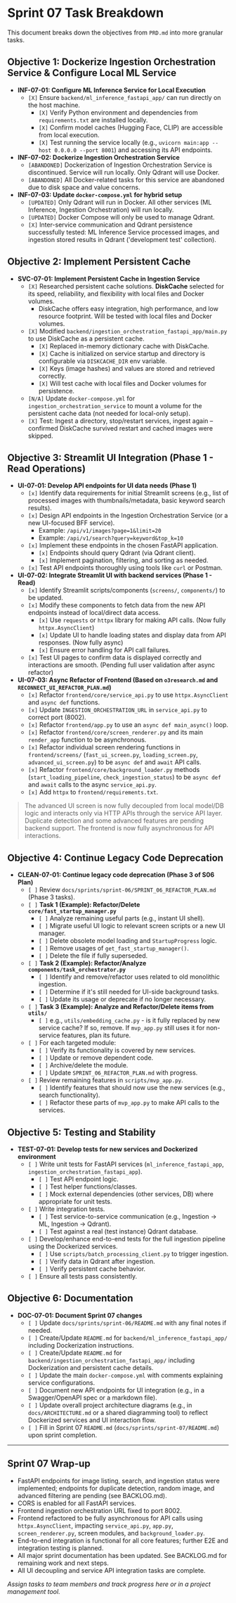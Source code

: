 # Sprint 07 Task Breakdown

This document breaks down the objectives from `PRD.md` into more granular tasks.

## Objective 1: Dockerize Ingestion Orchestration Service & Configure Local ML Service

*   **INF-07-01: Configure ML Inference Service for Local Execution**
    *   `[X]` Ensure `backend/ml_inference_fastapi_app/` can run directly on the host machine.
        *   `[X]` Verify Python environment and dependencies from `requirements.txt` are installed locally.
        *   `[X]` Confirm model caches (Hugging Face, CLIP) are accessible from local execution.
        *   `[X]` Test running the service locally (e.g., `uvicorn main:app --host 0.0.0.0 --port 8001`) and accessing its API endpoints.
*   **INF-07-02: Dockerize Ingestion Orchestration Service**
    *   `[ABANDONED]` Dockerization of Ingestion Orchestration Service is discontinued. Service will run locally. Only Qdrant will use Docker.
    *   `[ABANDONED]` All Docker-related tasks for this service are abandoned due to disk space and value concerns.
*   **INF-07-03: Update `docker-compose.yml` for hybrid setup**
    *   `[UPDATED]` Only Qdrant will run in Docker. All other services (ML Inference, Ingestion Orchestration) will run locally.
    *   `[UPDATED]` Docker Compose will only be used to manage Qdrant.
    *   `[X]` Inter-service communication and Qdrant persistence successfully tested: ML Inference Service processed images, and ingestion stored results in Qdrant ('development test' collection).

## Objective 2: Implement Persistent Cache

*   **SVC-07-01: Implement Persistent Cache in Ingestion Service**
    *   `[X]` Researched persistent cache solutions. **DiskCache** selected for its speed, reliability, and flexibility with local files and Docker volumes.
        *   DiskCache offers easy integration, high performance, and low resource footprint. Will be tested with local files and Docker volumes.
    *   `[X]` Modified `backend/ingestion_orchestration_fastapi_app/main.py` to use DiskCache as a persistent cache.
        *   `[X]` Replaced in-memory dictionary cache with DiskCache.
        *   `[X]` Cache is initialized on service startup and directory is configurable via `DISKCACHE_DIR` env variable.
        *   `[X]` Keys (image hashes) and values are stored and retrieved correctly.
        *   `[X]` Will test cache with local files and Docker volumes for persistence.
    *   `[N/A]` Update `docker-compose.yml` for `ingestion_orchestration_service` to mount a volume for the persistent cache data (not needed for local-only setup).
    *   `[X]` Test: Ingest a directory, stop/restart services, ingest again – confirmed DiskCache survived restart and cached images were skipped.

## Objective 3: Streamlit UI Integration (Phase 1 - Read Operations)

*   **UI-07-01: Develop API endpoints for UI data needs (Phase 1)**
    *   `[x]` Identify data requirements for initial Streamlit screens (e.g., list of processed images with thumbnails/metadata, basic keyword search results).
    *   `[x]` Design API endpoints in the Ingestion Orchestration Service (or a new UI-focused BFF service).
        *   Example: `/api/v1/images?page=1&limit=20`
        *   Example: `/api/v1/search?query=keyword&top_k=10`
    *   `[x]` Implement these endpoints in the chosen FastAPI application.
        *   `[x]` Endpoints should query Qdrant (via Qdrant client).
        *   `[x]` Implement pagination, filtering, and sorting as needed.
    *   `[x]` Test API endpoints thoroughly using tools like `curl` or Postman.
*   **UI-07-02: Integrate Streamlit UI with backend services (Phase 1 - Read)**
    *   `[x]` Identify Streamlit scripts/components (`screens/`, `components/`) to be updated.
    *   `[x]` Modify these components to fetch data from the new API endpoints instead of local/direct data access.
        *   `[x]` Use `requests` or `httpx` library for making API calls. (Now fully `httpx.AsyncClient`)
        *   `[x]` Update UI to handle loading states and display data from API responses. (Now fully async)
        *   `[x]` Ensure error handling for API call failures.
    *   `[x]` Test UI pages to confirm data is displayed correctly and interactions are smooth. (Pending full user validation after async refactor)
*   **UI-07-03: Async Refactor of Frontend (Based on `o3research.md` and `RECONNECT_UI_REFACTOR_PLAN.md`)**
    *   `[x]` Refactor `frontend/core/service_api.py` to use `httpx.AsyncClient` and `async def` functions.
    *   `[x]` Update `INGESTION_ORCHESTRATION_URL` in `service_api.py` to correct port (8002).
    *   `[x]` Refactor `frontend/app.py` to use an `async def main_async()` loop.
    *   `[x]` Refactor `frontend/core/screen_renderer.py` and its main `render_app` function to be asynchronous.
    *   `[x]` Refactor individual screen rendering functions in `frontend/screens/` (`fast_ui_screen.py`, `loading_screen.py`, `advanced_ui_screen.py`) to be `async def` and `await` API calls.
    *   `[x]` Refactor `frontend/core/background_loader.py` methods (`start_loading_pipeline`, `check_ingestion_status`) to be `async def` and `await` calls to the async `service_api.py`.
    *   `[x]` Add `httpx` to `frontend/requirements.txt`.

> The advanced UI screen is now fully decoupled from local model/DB logic and interacts only via HTTP APIs through the service API layer. Duplicate detection and some advanced features are pending backend support. The frontend is now fully asynchronous for API interactions.

## Objective 4: Continue Legacy Code Deprecation

*   **CLEAN-07-01: Continue legacy code deprecation (Phase 3 of S06 Plan)**
    *   `[ ]` Review `docs/sprints/sprint-06/SPRINT_06_REFACTOR_PLAN.md` (Phase 3 tasks).
    *   `[ ]` **Task 1 (Example): Refactor/Delete `core/fast_startup_manager.py`**
        *   `[ ]` Analyze remaining useful parts (e.g., instant UI shell).
        *   `[ ]` Migrate useful UI logic to relevant screen scripts or a new UI manager.
        *   `[ ]` Delete obsolete model loading and `StartupProgress` logic.
        *   `[ ]` Remove usages of `get_fast_startup_manager()`.
        *   `[ ]` Delete the file if fully superseded.
    *   `[ ]` **Task 2 (Example): Refactor/Analyze `components/task_orchestrator.py`**
        *   `[ ]` Identify and remove/refactor uses related to old monolithic ingestion.
        *   `[ ]` Determine if it's still needed for UI-side background tasks.
        *   `[ ]` Update its usage or deprecate if no longer necessary.
    *   `[ ]` **Task 3 (Example): Analyze and Refactor/Delete items from `utils/`**
        *   `[ ]` e.g., `utils/embedding_cache.py` - is it fully replaced by new service cache? If so, remove. If `mvp_app.py` still uses it for non-service features, plan its future.
    *   `[ ]` For each targeted module:
        *   `[ ]` Verify its functionality is covered by new services.
        *   `[ ]` Update or remove dependent code.
        *   `[ ]` Archive/delete the module.
        *   `[ ]` Update `SPRINT_06_REFACTOR_PLAN.md` with progress.
    *   `[ ]` Review remaining features in `scripts/mvp_app.py`.
        *   `[ ]` Identify features that should now use the new services (e.g., search functionality).
        *   `[ ]` Refactor these parts of `mvp_app.py` to make API calls to the services.

## Objective 5: Testing and Stability

*   **TEST-07-01: Develop tests for new services and Dockerized environment**
    *   `[ ]` Write unit tests for FastAPI services (`ml_inference_fastapi_app`, `ingestion_orchestration_fastapi_app`).
        *   `[ ]` Test API endpoint logic.
        *   `[ ]` Test helper functions/classes.
        *   `[ ]` Mock external dependencies (other services, DB) where appropriate for unit tests.
    *   `[ ]` Write integration tests.
        *   `[ ]` Test service-to-service communication (e.g., Ingestion -> ML, Ingestion -> Qdrant).
        *   `[ ]` Test against a real (test instance) Qdrant database.
    *   `[ ]` Develop/enhance end-to-end tests for the full ingestion pipeline using the Dockerized services.
        *   `[ ]` Use `scripts/batch_processing_client.py` to trigger ingestion.
        *   `[ ]` Verify data in Qdrant after ingestion.
        *   `[ ]` Verify persistent cache behavior.
    *   `[ ]` Ensure all tests pass consistently.

## Objective 6: Documentation

*   **DOC-07-01: Document Sprint 07 changes**
    *   `[ ]` Update `docs/sprints/sprint-06/README.md` with any final notes if needed.
    *   `[ ]` Create/Update `README.md` for `backend/ml_inference_fastapi_app/` including Dockerization instructions.
    *   `[ ]` Create/Update `README.md` for `backend/ingestion_orchestration_fastapi_app/` including Dockerization and persistent cache details.
    *   `[ ]` Update the main `docker-compose.yml` with comments explaining service configurations.
    *   `[ ]` Document new API endpoints for UI integration (e.g., in a Swagger/OpenAPI spec or a markdown file).
    *   `[ ]` Update overall project architecture diagrams (e.g., in `docs/ARCHITECTURE.md` or a shared diagramming tool) to reflect Dockerized services and UI interaction flow.
    *   `[ ]` Fill in Sprint 07 `README.md` (`docs/sprints/sprint-07/README.md`) upon sprint completion.

---

## Sprint 07 Wrap-up

- FastAPI endpoints for image listing, search, and ingestion status were implemented; endpoints for duplicate detection, random image, and advanced filtering are pending (see BACKLOG.md).
- CORS is enabled for all FastAPI services.
- Frontend ingestion orchestration URL fixed to port 8002.
- Frontend refactored to be fully asynchronous for API calls using `httpx.AsyncClient`, impacting `service_api.py`, `app.py`, `screen_renderer.py`, screen modules, and `background_loader.py`.
- End-to-end integration is functional for all core features; further E2E and integration testing is planned.
- All major sprint documentation has been updated. See BACKLOG.md for remaining work and next steps.
- All UI decoupling and service API integration tasks are complete.

*Assign tasks to team members and track progress here or in a project management tool.* 